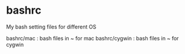 # bashrc
My bash setting files for different OS

bashrc/mac    : bash files in ~ for mac
bashrc/cygwin : bash files in ~ for cygwin 

